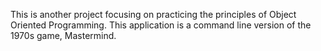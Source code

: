 This is another project focusing on practicing the principles of Object Oriented Programming. This application is a command line version of the 1970s game, Mastermind. 